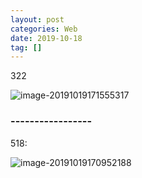 ```yaml
---
layout: post
categories: Web
date: 2019-10-18
tag: [] 
---
```



322

![image-20191019171555317](https://tva1.sinaimg.cn/large/006y8mN6ly1g83mnqlm46j311q0u0k6j.jpg)





### -----------------

518:

![image-20191019170952188](https://tva1.sinaimg.cn/large/006y8mN6ly1g83mhgn7fej314q0s6tnl.jpg)
